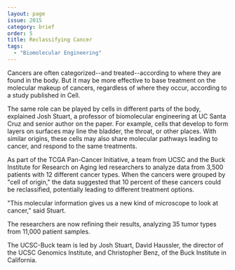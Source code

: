 ```yaml
---
layout: page
issue: 2015
category: brief
order: 5
title: Reclassifying Cancer
tags:
  - "Biomolecular Engineering"
---
```


Cancers are often categorized--and treated--according to where they are found in the body. But it may be more effective to base treatment on the molecular makeup of cancers, regardless of where they occur, according to a study published in Cell.

The same role can be played by cells in different parts of the body, explained Josh Stuart, a professor of biomolecular engineering at UC Santa Cruz and senior author on the paper. For example, cells that develop to form layers on surfaces may line the bladder, the throat, or other places. With similar origins, these cells may also share molecular pathways leading to cancer, and respond to the same treatments.

As part of the TCGA Pan-Cancer Initiative, a team from UCSC and the Buck Institute for Research on Aging led researchers to analyze data from 3,500 patients with 12 different cancer types. When the cancers were grouped by "cell of origin," the data suggested that 10 percent of these cancers could be reclassified, potentially leading to different treatment options.

"This molecular information gives us a new kind of microscope to look at cancer," said Stuart.

The researchers are now refining their results, analyzing 35 tumor types from 11,000 patient samples.

The UCSC-Buck team is led by Josh Stuart, David Haussler, the director of the UCSC Genomics Institute, and Christopher Benz, of the Buck Institute in California.
